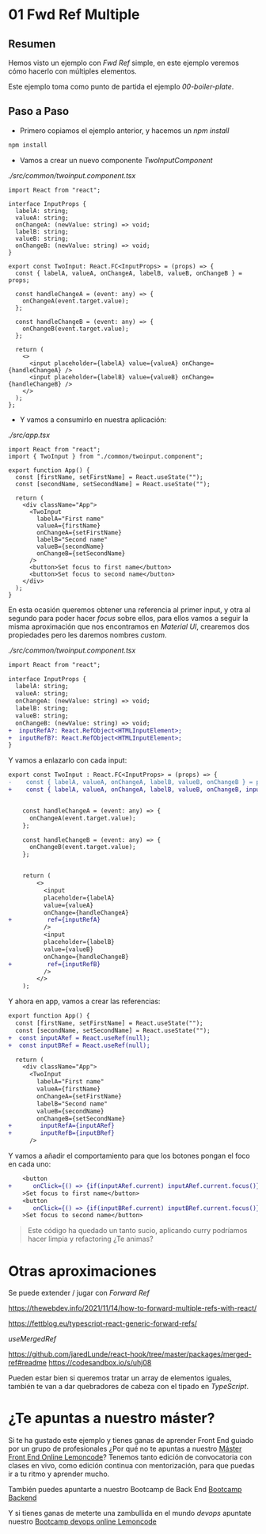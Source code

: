 # 01 Fwd Ref Multiple

## Resumen

Hemos visto un ejemplo con *Fwd Ref* simple, en este ejemplo veremos cómo hacerlo con múltiples elementos.

Este ejemplo toma como punto de partida el ejemplo _00-boiler-plate_.

## Paso a Paso

- Primero copiamos el ejemplo anterior, y hacemos un _npm install_

```bash
npm install
```

- Vamos a crear un nuevo componente _TwoInputComponent_

_./src/common/twoinput.component.tsx_

```tsx
import React from "react";

interface InputProps {
  labelA: string;
  valueA: string;
  onChangeA: (newValue: string) => void;
  labelB: string;
  valueB: string;
  onChangeB: (newValue: string) => void;
}

export const TwoInput: React.FC<InputProps> = (props) => {
  const { labelA, valueA, onChangeA, labelB, valueB, onChangeB } = props;

  const handleChangeA = (event: any) => {
    onChangeA(event.target.value);
  };

  const handleChangeB = (event: any) => {
    onChangeB(event.target.value);
  };

  return (
    <>
      <input placeholder={labelA} value={valueA} onChange={handleChangeA} />
      <input placeholder={labelB} value={valueB} onChange={handleChangeB} />
    </>
  );
};
```

- Y vamos a consumirlo en nuestra aplicación:

_./src/app.tsx_

```tsx
import React from "react";
import { TwoInput } from "./common/twoinput.component";

export function App() {
  const [firstName, setFirstName] = React.useState("");
  const [secondName, setSecondName] = React.useState("");

  return (
    <div className="App">
      <TwoInput
        labelA="First name"
        valueA={firstName}
        onChangeA={setFirstName}
        labelB="Second name"
        valueB={secondName}
        onChangeB={setSecondName}
      />
      <button>Set focus to first name</button>
      <button>Set focus to second name</button>
    </div>
  );
}
```

En esta ocasión queremos obtener una referencia al primer input, y otra al segundo para poder hacer *focus* sobre ellos, para ellos vamos a seguir la misma aproximación que nos encontramos en *Material UI*, crearemos
dos propiedades pero les daremos nombres *custom*.

_./src/common/twoinput.component.tsx_

```diff
import React from "react";

interface InputProps {
  labelA: string;
  valueA: string;
  onChangeA: (newValue: string) => void;
  labelB: string;
  valueB: string;
  onChangeB: (newValue: string) => void;
+  inputRefA?: React.RefObject<HTMLInputElement>;
+  inputRefB?: React.RefObject<HTMLInputElement>;
}
```

Y vamos a enlazarlo con cada input:

```diff
export const TwoInput : React.FC<InputProps> = (props) => {
-    const { labelA, valueA, onChangeA, labelB, valueB, onChangeB } = props;
+    const { labelA, valueA, onChangeA, labelB, valueB, onChangeB, inputRefA, inputRefB } = props;


    const handleChangeA = (event: any) => {
      onChangeA(event.target.value);
    };

    const handleChangeB = (event: any) => {
      onChangeB(event.target.value);
    };


    return (
        <>
          <input
          placeholder={labelA}
          value={valueA}
          onChange={handleChangeA}
+          ref={inputRefA}
          />
          <input
          placeholder={labelB}
          value={valueB}
          onChange={handleChangeB}
+          ref={inputRefB}
          />
        </>
    );
```

Y ahora en app, vamos a crear las referencias:

```diff
export function App() {
  const [firstName, setFirstName] = React.useState("");
  const [secondName, setSecondName] = React.useState("");
+  const inputARef = React.useRef(null);
+  const inputBRef = React.useRef(null);

  return (
    <div className="App">
      <TwoInput
        labelA="First name"
        valueA={firstName}
        onChangeA={setFirstName}
        labelB="Second name"
        valueB={secondName}
        onChangeB={setSecondName}
+        inputRefA={inputARef}
+        inputRefB={inputBRef}
      />
```

Y vamos a añadir el comportamiento para que los botones pongan el foco en cada uno:

```diff
    <button
+      onClick={() => {if(inputARef.current) inputARef.current.focus()}}
    >Set focus to first name</button>
    <button
+      onClick={() => {if(inputBRef.current) inputBRef.current.focus()}}
    >Set focus to second name</button>
```

> Este código ha quedado un tanto sucio, aplicando curry podríamos hacer
> limpia y refactoring ¿Te animas?

# Otras aproximaciones

Se puede extender / jugar con *Forward Ref*

https://thewebdev.info/2021/11/14/how-to-forward-multiple-refs-with-react/

https://fettblog.eu/typescript-react-generic-forward-refs/

*useMergedRef*

https://github.com/jaredLunde/react-hook/tree/master/packages/merged-ref#readme
https://codesandbox.io/s/uhj08

Pueden estar bien si queremos tratar un array de elementos iguales, también te van a dar quebradores de cabeza con el tipado en *TypeScript*.

# ¿Te apuntas a nuestro máster?

Si te ha gustado este ejemplo y tienes ganas de aprender Front End
guiado por un grupo de profesionales ¿Por qué no te apuntas a
nuestro [Máster Front End Online Lemoncode](https://lemoncode.net/master-frontend#inicio-banner)? Tenemos tanto edición de convocatoria
con clases en vivo, como edición continua con mentorización, para
que puedas ir a tu ritmo y aprender mucho.

También puedes apuntarte a nuestro Bootcamp de Back End [Bootcamp Backend](https://lemoncode.net/bootcamp-backend#inicio-banner)

Y si tienes ganas de meterte una zambullida en el mundo _devops_
apuntate nuestro [Bootcamp devops online Lemoncode](https://lemoncode.net/bootcamp-devops#bootcamp-devops/inicio)
